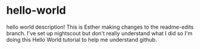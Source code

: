 # hello-world
hello world description!
This is Esther making changes to the readme-edits branch. I've set up nightscout but don't really understand what I did so I'm doing this Hello World tutorial to help me understand github.
